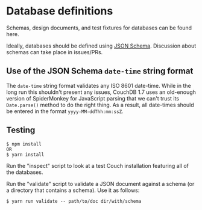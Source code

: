 # Database definitions

Schemas, design documents, and test fixtures for databases can be found here.

Ideally, databases should be defined using [JSON Schema](https://json-schema.org/). Discussion about schemas can take place in issues/PRs.

## Use of the JSON Schema `date-time` string format

The `date-time` string format validates any ISO 8601 date-time. While in the long run this shouldn't present any issues, CouchDB 1.7 uses an old-enough version of SpiderMonkey for JavaScript parsing that we can't trust its `Date.parse()` method to do the right thing. As a result, all date-times should be entered in the format `yyyy-MM-ddThh:mm:ssZ`.

## Testing

```
$ npm install
OR
$ yarn install
```

Run the "inspect" script to look at a test Couch installation featuring all of the databases.

Run the "validate" script to validate a JSON document against a schema (or a directory that contains a schema). Use it as follows:

```
$ yarn run validate -- path/to/doc dir/with/schema
```
